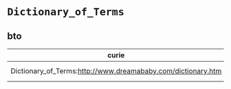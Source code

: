 # `Dictionary_of_Terms`

## bto

| curie                                                        |   usages | nodes                                                                                                           |
|--------------------------------------------------------------|----------|-----------------------------------------------------------------------------------------------------------------|
| Dictionary_of_Terms:http://www.dreamababy.com/dictionary.htm |        1 | [http://purl.obolibrary.org/obo/BTO:0000242](https://bioregistry.io/http://purl.obolibrary.org/obo/BTO:0000242) |
